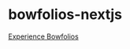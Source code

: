 # bowfolios-nextjs
[Experience Bowfolios](http://courses.ics.hawaii.edu/ics314s25/morea/nextjs-2/experience-bowfolios.html)

